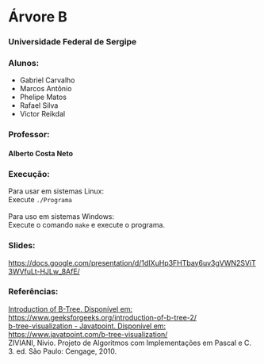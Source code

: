 <div class="container">
    <h1>Árvore B</h1>
    <div>
        <h3>Universidade Federal de Sergipe</h3>
        <h3>Alunos:</h3>
        <ul>
            <li>Gabriel Carvalho</li>
            <li>Marcos Antônio</li>
            <li>Phelipe Matos</li>
            <li>Rafael Silva</li>
            <li>Victor Reikdal</li>
        </ul>
        <h3>Professor:</h3>
        <h4>Alberto Costa Neto</h4>
        <h3>Execução:</h3>
        <p>
            Para usar em sistemas Linux:
            <br>
            Execute <code>./Programa</code>
            <br><br>
            Para uso em sistemas Windows:
            <br>
            Execute o comando <code>make</code> e execute o programa.
        </p>
        <h3>Slides:</h3>
        <p>
            <a href="https://docs.google.com/presentation/d/1dIXuHp3FHTbay6uv3gVWN2SViT3WVfuLt-HJLw_8AfE/">https://docs.google.com/presentation/d/1dIXuHp3FHTbay6uv3gVWN2SViT3WVfuLt-HJLw_8AfE/</a>
        </p>
        <h3>Referências:</h3>
        <p>
            <a href="https://www.geeksforgeeks.org/introduction-of-b-tree-2/">Introduction of B-Tree. Disponível em: https://www.geeksforgeeks.org/introduction-of-b-tree-2/</a>
            <br>
            <a href="https://www.javatpoint.com/b-tree-visualization/">b-tree-visualization - Javatpoint. Disponível em: https://www.javatpoint.com/b-tree-visualization/</a>
            <br>
            ZIVIANI, Nivio. Projeto de Algoritmos com Implementações em Pascal e C. 3. ed. São Paulo: Cengage, 2010.
        </p>
    </div>
</div>

